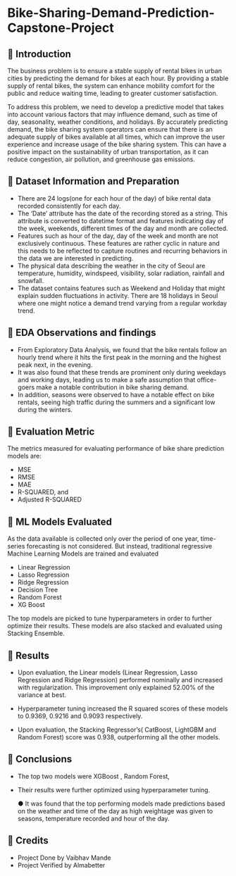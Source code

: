 # Bike-Sharing-Demand-Prediction-Capstone-Project

## 📖 Introduction

The business problem is to ensure a stable supply of rental bikes in urban cities by predicting the demand for bikes at each hour. By providing a stable supply of rental bikes, the system can enhance mobility comfort for the public and reduce waiting time, leading to greater customer satisfaction.

To address this problem, we need to develop a predictive model that takes into account various factors that may influence demand, such as time of day, seasonality, weather conditions, and holidays. By accurately predicting demand, the bike sharing system operators can ensure that there is an adequate supply of bikes available at all times, which can improve the user experience and increase usage of the bike sharing system. This can have a positive impact on the sustainability of urban transportation, as it can reduce congestion, air pollution, and greenhouse gas emissions.


## 📖 Dataset Information and Preparation

* There are 24 logs(one for each hour of the day) of bike rental data recorded consistently for each day.
* The ‘Date’ attribute has the date of the recording stored as a string. This attribute is converted to
datetime format and features indicating day of the week, weekends, different times of the day and month are collected.
* Features such as hour of the day, day of the week and month are not exclusively continuous. These features are rather cyclic in nature and this
needs to be reflected to capture routines and recurring behaviors in the data we are interested in predicting.
* The physical data describing the weather in the city of Seoul are temperature, humidity, windspeed, visibility, solar radiation, rainfall and snowfall. 
* The dataset contains features such as Weekend and Holiday that might explain sudden fluctuations in
activity. There are 18 holidays in Seoul where one might notice a demand trend varying from a regular workday trend.


## 📖 EDA Observations and findings

* From Exploratory Data Analysis, we found that the bike rentals follow an hourly trend
where it hits the first peak in the morning and the highest peak next, in the evening.
* It was also found that these trends are prominent only during weekdays and working days, leading us to make a safe assumption that office-goers make a notable contribution in bike sharing demand. 
* In addition, seasons were observed to have a notable effect on bike rentals, seeing high traffic during the summers and a significant
low during the winters.


## 📖 Evaluation Metric
The metrics measured for evaluating performance of bike share prediction models are:
  * MSE
  * RMSE
  * MAE
  * R-SQUARED, and
  * Adjusted R-SQUARED

## 📖 ML Models Evaluated

As the data available is collected only over the period of one year, time-series forecasting is not considered. But instead, traditional regressive Machine Learning Models are trained and evaluated
  * Linear Regression 
  * Lasso Regression 
  * Ridge Regression
  * Decision Tree
  * Random Forest
  * XG Boost


The top models are picked to tune hyperparameters in order to further optimize
their results. These models are also stacked and evaluated using Stacking
Ensemble.

## 📖 Results

* Upon evaluation, the Linear models (Linear Regression, Lasso Regression and Ridge Regression)
performed nominally and increased with regularization. This improvement only explained 52.00% of the variance at best.

* Hyperparameter tuning increased the R squared scores of these models to 0.9369, 0.9216 and 0.9093 respectively.

* Upon evaluation, the Stacking Regressor’s( CatBoost, LightGBM and Random Forest) score was 0.938, outperforming all the other models.

## 📖 Conclusions

* The top two models were XGBoost , Random Forest, 

* Their results were further optimized using hyperparameter tuning. 

  ● It was found that the top performing models made predictions based on the weather
and time of the day as high weightage was given to seasons, temperature recorded
and hour of the day.


## 📜 Credits
* Project Done by Vaibhav Mande
* Project Verified by Almabetter


